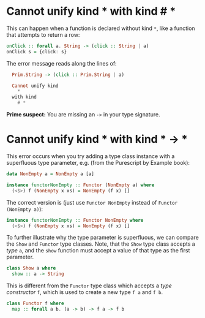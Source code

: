 # Cannot unify kind * with kind # *
This can happen when a function is declared without kind `*`, like a function that attempts to return a row:

```purs
onClick :: forall a. String -> (click :: String | a)
onClick s = {click: s}
```

The error message reads along the lines of:
```purs
  Prim.String -> (click :: Prim.String | a)

  Cannot unify kind
    *
  with kind
    # *
```

**Prime suspect:** You are missing an `->` in your type signature.


# Cannot unify kind * with kind * -> *
This error occurs when you try adding a type class instance with a superfluous type parameter, e.g. (from the Purescript by Example book):
```purs
data NonEmpty a = NonEmpty a [a]

instance functorNonEmpty :: Functor (NonEmpty a) where
  (<$>) f (NonEmpty x xs) = NonEmpty (f x) []
```
The correct version is (just use `Functor NonEmpty` instead of `Functor (NonEmpty a)`):
```purs
instance functorNonEmpty :: Functor NonEmpty where
  (<$>) f (NonEmpty x xs) = NonEmpty (f x) []
```

To further illustrate why the type parameter is superfluous, we can compare the `Show` and `Functor` type classes.  Note, that the `Show` type class accepts a _type_ `a`, and the `show` function must accept a value of that type as the first parameter.

```purs
class Show a where
  show :: a -> String
```

This is different from the `Functor` type class which accepts a _type constructor_ `f`, which is used to create a new type `f a` and `f b`.

```purs
class Functor f where
  map :: forall a b. (a -> b) -> f a -> f b
```
